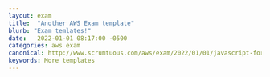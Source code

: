 ```yaml
---
layout: exam
title:  "Another AWS Exam template"
blurb: "Exam temlates!"
date:   2022-01-01 08:17:00 -0500
categories: aws exam
canonical: http://www.scrumtuous.com/aws/exam/2022/01/01/javascript-for-aws-practitioner.html
keywords: More templates
---
```


<div id="root" data-param='{ "quid" : { "$in" : [56,57,58,59,66,76,65,67] } }'></div>